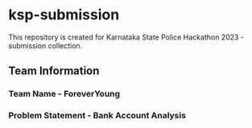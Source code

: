 # ksp-submission
This repository is created for Karnataka State Police Hackathon 2023 - submission collection. 
## Team Information
### Team Name - ForeverYoung
### Problem Statement - Bank Account Analysis



